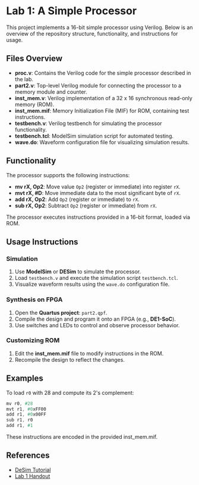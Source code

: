 # Lab 1: A Simple Processor

This project implements a 16-bit simple processor using Verilog. Below is an overview of the repository structure, functionality, and instructions for usage.

## **Files Overview**
- **proc.v**: Contains the Verilog code for the simple processor described in the lab.
- **part2.v**: Top-level Verilog module for connecting the processor to a memory module and counter.
- **inst_mem.v**: Verilog implementation of a 32 x 16 synchronous read-only memory (ROM).
- **inst_mem.mif**: Memory Initialization File (MIF) for ROM, containing test instructions.
- **testbench.v**: Verilog testbench for simulating the processor functionality.
- **testbench.tcl**: ModelSim simulation script for automated testing.
- **wave.do**: Waveform configuration file for visualizing simulation results.

## **Functionality**
The processor supports the following instructions:

- **mv rX, Op2**: Move value `Op2` (register or immediate) into register `rX`.
- **mvt rX, #D**: Move immediate data to the most significant byte of `rX`.
- **add rX, Op2**: Add `Op2` (register or immediate) to `rX`.
- **sub rX, Op2**: Subtract `Op2` (register or immediate) from `rX`.

The processor executes instructions provided in a 16-bit format, loaded via ROM.

## **Usage Instructions**

### **Simulation**
1. Use **ModelSim** or **DESim** to simulate the processor.
2. Load `testbench.v` and execute the simulation script `testbench.tcl`.
3. Visualize waveform results using the `wave.do` configuration file.

### **Synthesis on FPGA**
1. Open the **Quartus project**: `part2.qpf`.
2. Compile the design and program it onto an FPGA (e.g., **DE1-SoC**).
3. Use switches and LEDs to control and observe processor behavior.

### **Customizing ROM**
1. Edit the **inst_mem.mif** file to modify instructions in the ROM.
2. Recompile the design to reflect the changes.

## **Examples**

To load `r0` with 28 and compute its 2's complement:

```verilog
mv r0, #28
mvt r1, #0xFF00
add r1, #0x00FF
sub r1, r0
add r1, #1
```

These instructions are encoded in the provided inst_mem.mif.

## **References**
- [DeSim Tutorial](./DESim_Tutorial.pdf)
- [Lab 1 Handout](Lab1_Handout.pdf)
